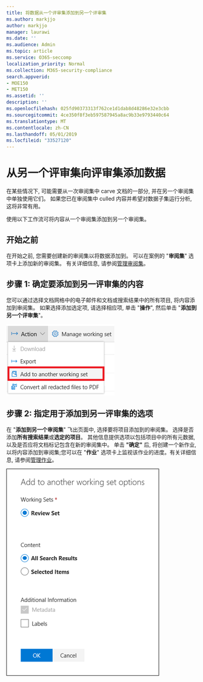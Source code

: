 ```yaml
---
title: 将数据从一个评审集添加到另一个评审集
ms.author: markjjo
author: markjjo
manager: laurawi
ms.date: ''
ms.audience: Admin
ms.topic: article
ms.service: O365-seccomp
localization_priority: Normal
ms.collection: M365-security-compliance
search.appverid:
- MOE150
- MET150
ms.assetid: ''
description: ''
ms.openlocfilehash: 025fd90373313f762ce1d1dab8d48286e32e3cbb
ms.sourcegitcommit: 4ce350f8f3eb597587945a8ac9b33e9793440c64
ms.translationtype: MT
ms.contentlocale: zh-CN
ms.lasthandoff: 05/01/2019
ms.locfileid: "33527120"
---
```

# <a name="add-data-to-a-review-set-from-another-review-set"></a>从另一个评审集向评审集添加数据

在某些情况下, 可能需要从一次审阅集中 carve 文档的一部分, 并在另一个审阅集中单独使用它们。  如果您已在审阅集中 culled 内容并希望对数据子集运行分析, 这将非常有用。

使用以下工作流可将内容从一个审阅集添加到另一个审阅集。

## <a name="before-you-begin"></a>开始之前

在开始之前, 您需要创建新的审阅集以将数据添加到。  可以在案例的 "**审阅集**" 选项卡上添加新的审阅集。 有关详细信息, 请参阅[管理审阅集](managing-review-sets.md)。

## <a name="step-1-identify-content-to-add-to-another-review-set"></a>步骤 1: 确定要添加到另一评审集的内容

您可以通过选择文档网格中的电子邮件和文档或搜索结果中的所有项目, 将内容添加到审阅集。  如果选择添加选定项, 请选择相应项, 单击 "**操作**", 然后单击 "**添加到另一个评审集**"。

![添加到另一评审集](../media/64f2a4d4-eba3-4ab3-a3ba-d519feea3142.png)

## <a name="step-2-specify-options-for-adding-to-another-review-set"></a>步骤 2: 指定用于添加到另一评审集的选项

在 "**添加到另一个审阅集**" 飞出页面中, 选择要将项目添加到的审阅集。 选择是否添加**所有搜索结果**或**选定的项目**。  其他信息提供选项以包括项目中的所有元数据, 以及是否应将文档标记包含在新的审阅集中。  单击 **"确定"** 后, 将创建一个新作业, 以将内容添加到审阅集;您可以在 "**作业**" 选项卡上监视该作业的进度。有关详细信息, 请参阅[管理作业](managing-jobs-ediscovery20.md)。

![添加到另一评审集](../media/6440ee44-68fd-44d7-b43a-3a477345525c.png)
